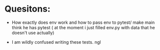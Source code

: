 # Quesitons:
- How exactly does env work and how to pass env to pytest/ make main think he has pytest ( at the moment i just filled env.py with data that he doesn't use actually) 

- I am wildly confused writing these tests. ngl